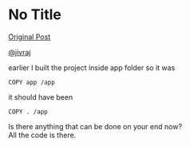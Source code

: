 # No Title

[Original Post](https://discourse.onlinedegree.iitm.ac.in/t/171141/415)

<p><a class="mention" href="/u/jivraj">@jivraj</a></p>
<p>earlier I built the project inside app folder so it was</p>
<pre><code class="lang-auto">COPY app /app
</code></pre>
<p>it should have been</p>
<pre><code class="lang-auto">COPY . /app
</code></pre>
<p>Is there anything that can be done on your end now?<br>
All the code is there.</p>